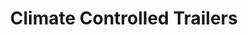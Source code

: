 ---
title: "Climate Controlled Trailers"
description: "Reliable, on-demand temperature control for any environment."
image: "/assets/uploads/placeholder-trailer.jpg"
features:
  - "Real-time monitoring"
  - "Plug-n-play setup"
  - "24/7 support"
--- 